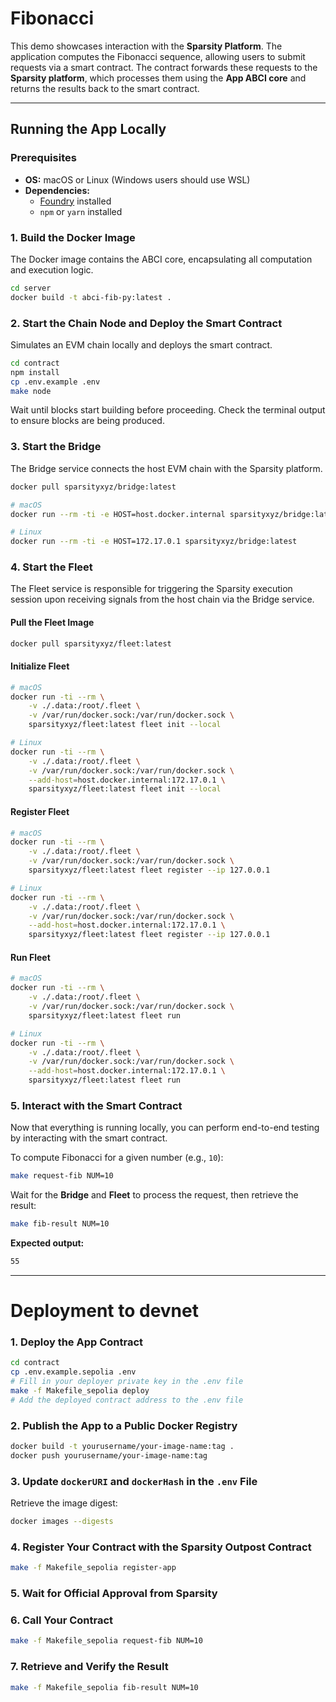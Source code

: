 
# Fibonacci  

This demo showcases interaction with the **Sparsity Platform**. The application computes the Fibonacci sequence, allowing users to submit requests via a smart contract. The contract forwards these requests to the **Sparsity platform**, which processes them using the **App ABCI core** and returns the results back to the smart contract.  

---

## Running the App Locally  

### Prerequisites  
- **OS:** macOS or Linux (Windows users should use WSL)  
- **Dependencies:**  
  - [Foundry](https://book.getfoundry.sh/) installed  
  - `npm` or `yarn` installed  

### 1. Build the Docker Image  
The Docker image contains the ABCI core, encapsulating all computation and execution logic.  

```bash
cd server
docker build -t abci-fib-py:latest .
```  

### 2. Start the Chain Node and Deploy the Smart Contract  
Simulates an EVM chain locally and deploys the smart contract.  

```bash
cd contract
npm install
cp .env.example .env
make node
```  

Wait until blocks start building before proceeding. Check the terminal output to ensure blocks are being produced.

### 3. Start the Bridge  
The Bridge service connects the host EVM chain with the Sparsity platform.  

```bash
docker pull sparsityxyz/bridge:latest

# macOS
docker run --rm -ti -e HOST=host.docker.internal sparsityxyz/bridge:latest

# Linux
docker run --rm -ti -e HOST=172.17.0.1 sparsityxyz/bridge:latest
```  

### 4. Start the Fleet  
The Fleet service is responsible for triggering the Sparsity execution session upon receiving signals from the host chain via the Bridge service.  

#### Pull the Fleet Image  

```bash
docker pull sparsityxyz/fleet:latest
```  

#### Initialize Fleet  

```bash
# macOS
docker run -ti --rm \
    -v ./.data:/root/.fleet \
    -v /var/run/docker.sock:/var/run/docker.sock \
    sparsityxyz/fleet:latest fleet init --local

# Linux
docker run -ti --rm \
    -v ./.data:/root/.fleet \
    -v /var/run/docker.sock:/var/run/docker.sock \
    --add-host=host.docker.internal:172.17.0.1 \
    sparsityxyz/fleet:latest fleet init --local
```  

#### Register Fleet  

```bash
# macOS
docker run -ti --rm \
    -v ./.data:/root/.fleet \
    -v /var/run/docker.sock:/var/run/docker.sock \
    sparsityxyz/fleet:latest fleet register --ip 127.0.0.1

# Linux
docker run -ti --rm \
    -v ./.data:/root/.fleet \
    -v /var/run/docker.sock:/var/run/docker.sock \
    --add-host=host.docker.internal:172.17.0.1 \
    sparsityxyz/fleet:latest fleet register --ip 127.0.0.1
```  

#### Run Fleet  

```bash
# macOS
docker run -ti --rm \
    -v ./.data:/root/.fleet \
    -v /var/run/docker.sock:/var/run/docker.sock \
    sparsityxyz/fleet:latest fleet run

# Linux
docker run -ti --rm \
    -v ./.data:/root/.fleet \
    -v /var/run/docker.sock:/var/run/docker.sock \
    --add-host=host.docker.internal:172.17.0.1 \
    sparsityxyz/fleet:latest fleet run
```  

### 5. Interact with the Smart Contract  
Now that everything is running locally, you can perform end-to-end testing by interacting with the smart contract.  

To compute Fibonacci for a given number (e.g., `10`):  

```bash
make request-fib NUM=10
```  

Wait for the **Bridge** and **Fleet** to process the request, then retrieve the result:  

```bash
make fib-result NUM=10
```  

**Expected output:**  

```bash
55
```  

---

# Deployment to devnet

### 1. Deploy the App Contract  

```bash
cd contract
cp .env.example.sepolia .env
# Fill in your deployer private key in the .env file
make -f Makefile_sepolia deploy
# Add the deployed contract address to the .env file
```  

### 2. Publish the App to a Public Docker Registry  

```bash
docker build -t yourusername/your-image-name:tag .
docker push yourusername/your-image-name:tag
```  

### 3. Update `dockerURI` and `dockerHash` in the `.env` File  

Retrieve the image digest:  

```bash
docker images --digests
```  

### 4. Register Your Contract with the Sparsity Outpost Contract  

```bash
make -f Makefile_sepolia register-app
```  

### 5. Wait for Official Approval from Sparsity  

### 6. Call Your Contract  

```bash
make -f Makefile_sepolia request-fib NUM=10
```  

### 7. Retrieve and Verify the Result  

```bash
make -f Makefile_sepolia fib-result NUM=10
```  
